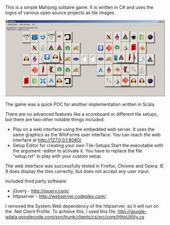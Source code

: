 This is a simple Mahjong solitaire game. It is written in C# and
uses the logos of various open source projects as tile images.

![Screenshot](/Mahjong.png)

The game was a quick POC for another implementation written in Scala.

There are no advanced features like a scoreboard or different tile setups,
but there are two other notable things included:
* Play on a web interface using the embedded web server.
  It uses the same graphics as the WinForms user interface.
  You can reach the web interface at http://127.0.0.1:8080/
* Setup Editor for creating your own Tile-Setups
  Start the executable with the argument -editor to activate it.
  You have to replace the file "setup.txt" to play with your custom setup.

The web interface was successfully tested in Firefox, Chrome and Opera.
IE 9 does display the tiles correctly, but does not accept any user input.

Included third party software:
* jQuery - http://jquery.com/
* httpserver - http://webserver.codeplex.com/

I removed the System.Web dependency of the httpserver, so it will run
on the .Net Client Profile. To achieve this, I used this file:
http://google-gdata.googlecode.com/svn/trunk/clients/cs/src/core/HttpUtility.cs
